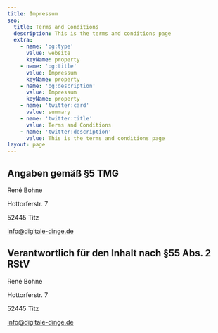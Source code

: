 ```yaml
---
title: Impressum
seo:
  title: Terms and Conditions
  description: This is the terms and conditions page
  extra:
    - name: 'og:type'
      value: website
      keyName: property
    - name: 'og:title'
      value: Impressum
      keyName: property
    - name: 'og:description'
      value: Impressum
      keyName: property
    - name: 'twitter:card'
      value: summary
    - name: 'twitter:title'
      value: Terms and Conditions
    - name: 'twitter:description'
      value: This is the terms and conditions page
layout: page
---
```

## Angaben gemäß §5 TMG

René Bohne

Hottorferstr. 7

52445 Titz

info@digitale-dinge.de

## Verantwortlich für den Inhalt nach §55 Abs. 2 RStV

René Bohne

Hottorferstr. 7

52445 Titz

info@digitale-dinge.de

